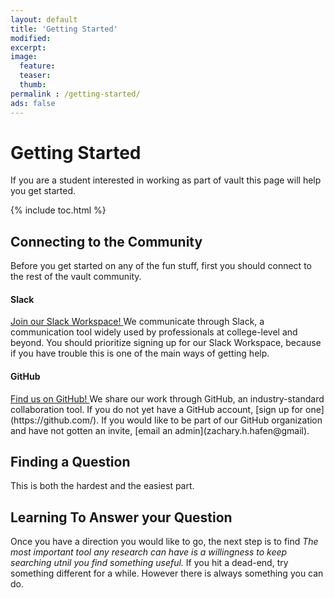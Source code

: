 ```yaml
---
layout: default
title: 'Getting Started'
modified:
excerpt:
image:
  feature:
  teaser:
  thumb:
permalink : /getting-started/
ads: false
---
```


# Getting Started

If you are a student interested in working as part of vault this page will help you get started.

{% include toc.html %}

## Connecting to the Community

Before you get started on any of the fun stuff, first you should connect to the rest of the vault community.

#### Slack

<a href="https://join.slack.com/t/vault-hub/shared_invite/enQtNDI5MDM4NzMzNzMwLTY1OGM3YThjZDQyMzNmNTM4NDVkNmY3MmFmNDZmZDIzN2IwODg3NjU2YzliNmRjNzVlZmExMmYzMzhiOTg0MGQ" class="btn-success" >
   Join our Slack Workspace!
</a>  
We communicate through Slack, a communication tool widely used by professionals at college-level and beyond.  
You should prioritize signing up for our Slack Workspace, because if you have trouble this is one of the main ways of getting help.

#### GitHub

<a href="https://github.com/avault" class="btn-success" >
   Find us on GitHub!
</a>  
We share our work through GitHub, an industry-standard collaboration tool.  
If you do not yet have a GitHub account, [sign up for one](https://github.com/).  
If you would like to be part of our GitHub organization and have not gotten an invite, [email an admin](zachary.h.hafen@gmail).  

## Finding a Question

This is both the hardest and the easiest part.

## Learning To Answer your Question

Once you have a direction you would like to go, the next step is to find
_The most important tool any research can have is a willingness to keep searching utnil you find something useful._
If you hit a dead-end, try something different for a while.
However there is always something you can do.
